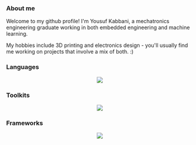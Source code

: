 ### About me

Welcome to my github profile! I'm Yousuf Kabbani, a mechatronics engineering graduate working in both embedded engineering and machine learning.

My hobbies include 3D printing and electronics design - you'll usually find me working on projects that involve a mix of both. :)

### Languages

<p align="center">
  <a href="https://skillicons.dev">
    <img src="https://skillicons.dev/icons?i=c,cpp,cs,py,html,css,latex,bash" />
  </a>
</p>

### Toolkits

<p align="center">
  <a href="https://skillicons.dev">
    <img src="https://skillicons.dev/icons?i=arduino,raspberrypi,linux,github,gitlab,visualstudio,vscode" />
  </a>
</p>

### Frameworks

<p align="center">
  <a href="https://skillicons.dev">
    <img src="https://skillicons.dev/icons?i=tensorflow,pytorch,matlab,docker" />
  </a>
</p>

